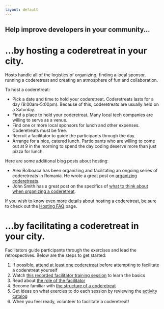 ```yaml
---
layout: default
---
```

## Help improve developers in your community...

# ...by hosting a coderetreat in your city.
 
Hosts handle all of the logistics of organizing, finding a local sponsor,
running a coderetreat and creating an atmosphere of fun and collaboration.


To host a coderetreat:

* Pick a date and time to hold your coderetreat. Coderetreats lasts for a day (9:00am-5:00pm). Because of this, coderetreats are usually held on a Saturday.
* Find a place to hold your coderetreat. Many local tech companies are willing to serve as a venue.
* Find one or more local sponsors for lunch and other expenses. Coderetreats must be free.
* Recruit a facilitator to guide the participants through the day.
* Arrange for a nice, catered lunch. Participants who are willing to come out at 9 in the morning to spend the day coding deserve more than just pizza for lunch.

Here are some additional blog posts about hosting:

* Alex Bolboaca has been organizing and facilitating an ongoing series of coderetreats in Romania. He wrote a great post on [organizing coderetreats](http://www.alexbolboaca.ro/wordpress/articles/how-to-organize-a-code-retreat).
* John Smith has a great post on the specifics of [what to think about when organizing a coderetreat](http://geekswithblogs.net/onefloridacoder/archive/2010/08/16/setting-up-for-the-orlando-code-retreat.aspx).

If you wish to know even more details about hosting a coderetreat, be sure to check out the [Hosting FAQ](/faq) page.

# ...by facilitating a coderetreat in your city.

Facilitators guide participants through the exercises and lead the
retrospectives. Below are the steps to get started:
1. If possible, [attend at least one coderetreat](/events) before attempting to facilitate a coderetreat yourself
2. Watch [this recorded facilitator training session](https://vimeo.com/54519386) to learn the basics
3. Read about [the role of the facilitator](/blog/2012/12/02/on-the-role-of-the-coderetreat-faciliator)
4. Become familiar with [the structure of a coderetreat](/facilitating/structure-of-a-coderetreat)
5. Get ideas on what exercies to do each session by reviewing the [activity catalog](/facilitating/activity-catalog)
6. When you feel ready, volunteer to facilitate a coderetreat!

